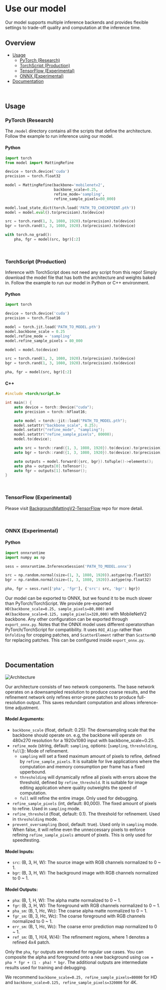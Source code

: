 # Use our model
Our model supports multiple inference backends and provides flexible settings to trade-off quality and computation at the inference time.

## Overview
* [Usage](#usage)
    * [PyTorch (Research)](#pytorch-research)
    * [TorchScript (Production)](#torchscript-production)
    * [TensorFlow (Experimental)](#tensorflow-experimental)
    * [ONNX (Experimental)](#onnx-experimental)
* [Documentation](#documentation)

&nbsp;

## Usage


### PyTorch (Research)

The `/model` directory contains all the scripts that define the architecture. Follow the example to run inference using our model.

#### Python

```python
import torch
from model import MattingRefine

device = torch.device('cuda')
precision = torch.float32

model = MattingRefine(backbone='mobilenetv2',
                      backbone_scale=0.25,
                      refine_mode='sampling',
                      refine_sample_pixels=80_000)

model.load_state_dict(torch.load('PATH_TO_CHECKPOINT.pth'))
model = model.eval().to(precision).to(device)

src = torch.rand(1, 3, 1080, 1920).to(precision).to(device)
bgr = torch.rand(1, 3, 1080, 1920).to(precision).to(device)

with torch.no_grad():
    pha, fgr = model(src, bgr)[:2]
```

&nbsp;

### TorchScript (Production)

Inference with TorchScript does not need any script from this repo! Simply download the model file that has both the architecture and weights baked in. Follow the example to run our model in Python or C++ environment.

#### Python

```python
import torch

device = torch.device('cuda')
precision = torch.float16

model = torch.jit.load('PATH_TO_MODEL.pth')
model.backbone_scale = 0.25
model.refine_mode = 'sampling'
model.refine_sample_pixels = 80_000

model = model.to(device)

src = torch.rand(1, 3, 1080, 1920).to(precision).to(device)
bgr = torch.rand(1, 3, 1080, 1920).to(precision).to(device)

pha, fgr = model(src, bgr)[:2]
```

#### C++

```cpp
#include <torch/script.h>

int main() {
    auto device = torch::Device("cuda");
    auto precision = torch::kFloat16;

    auto model = torch::jit::load("PATH_TO_MODEL.pth");
    model.setattr("backbone_scale", 0.25);
    model.setattr("refine_mode", "sampling");
    model.setattr("refine_sample_pixels", 80000);
    model.to(device);

    auto src = torch::rand({1, 3, 1080, 1920}).to(device).to(precision);
    auto bgr = torch::rand({1, 3, 1080, 1920}).to(device).to(precision);

    auto outputs = model.forward({src, bgr}).toTuple()->elements();
    auto pha = outputs[0].toTensor();
    auto fgr = outputs[1].toTensor();
}
```
&nbsp;

### TensorFlow (Experimental)

Please visit [BackgroundMattingV2-TensorFlow](https://github.com/PeterL1n/BackgroundMattingV2-TensorFlow) repo for more detail.

&nbsp;

### ONNX (Experimental)

#### Python
```python
import onnxruntime
import numpy as np

sess = onnxruntime.InferenceSession('PATH_TO_MODEL.onnx')

src = np.random.normal(size=(1, 3, 1080, 1920)).astype(np.float32)
bgr = np.random.normal(size=(1, 3, 1080, 1920)).astype(np.float32)

pha, fgr = sess.run(['pha', 'fgr'], {'src': src, 'bgr': bgr})
```

Our model can be exported to ONNX, but we found it to be much slower than PyTorch/TorchScript. We provide pre-exported `HD(backbone_scale=0.25, sample_pixels=80,000)` and `4K(backbone_scale=0.125, sample_pixels=320,000)` with MobileNetV2 backbone. Any other configuration can be exported through `export_onnx.py`. Notes that the ONNX model uses different operatorsthan PyTorch/TorchScript for compatibility. It uses `ROI_Align` rather than `Unfolding` for cropping patches, and `ScatterElement` rather than `ScatterND` for replacing patches. This can be configured inside `export_onnx.py`.

&nbsp;

## Documentation

![Architecture](https://github.com/PeterL1n/Matting-PyTorch/blob/master/images/architecture.svg?raw=true)

Our architecture consists of two network components. The base network operates on a downsampled resolution to produce coarse results, and the refinement network only refines error-prone patches to produce full-resolution output. This saves redundant computation and allows inference-time adjustment.

#### Model Arguments:
* `backbone_scale` (float, default: 0.25): The downsampling scale that the backbone should operate on. e.g, the backbone will operate on 480x270 resolution for a 1920x1080 input with backbone_scale=0.25.
* `refine_mode` (string, default: `sampling`, options: [`sampling`, `thresholding`, `full`]): Mode of refinement. 
    * `sampling` will set a fixed maximum amount of pixels to refine, defined by `refine_sample_pixels`. It is suitable for live applications where the computation and memory consumption per frame has a fixed upperbound.
    * `thresholding` will dynamically refine all pixels with errors above the threshold, defined by `refine_threshold`. It is suitable for image editing application where quality outweights the speed of computation.
    * `full` will refine the entire image. Only used for debugging.
* `refine_sample_pixels` (int, default: 80,000). The fixed amount of pixels to refine. Used in `sampling` mode.
* `refine_threshold` (float, default: 0.1). The threshold for refinement. Used in `thresholding` mode.
* `prevent_oversampling` (bool, default: true). Used only in `sampling` mode. When false, it will refine even the unneccessary pixels to enforce refining `refine_sample_pixels` amount of pixels. This is only used for speedtesting.

#### Model Inputs:
* `src`: (B, 3, H, W): The source image with RGB channels normalized to 0 ~ 1.
* `bgr`: (B, 3, H, W): The background image with RGB channels normalized to 0 ~ 1.

#### Model Outputs:
* `pha`: (B, 1, H, W): The alpha matte normalized to 0 ~ 1.
* `fgr`: (B, 3, H, W): The foreground with RGB channels normalized to 0 ~ 1.
* `pha_sm`: (B, 1, Hc, Wc): The coarse alpha matte normalized to 0 ~ 1.
* `fgr_sm`: (B, 3, Hc, Wc): The coarse foreground with RGB channels normalized to 0 ~ 1.
* `err_sm`: (B, 1, Hc, Wc): The coarse error prediction map normalized to 0 ~ 1.
* `ref_sm`: (B, 1, H/4, W/4): The refinement regions, where 1 denotes a refined 4x4 patch.

Only the `pha`, `fgr` outputs are needed for regular use cases. You can composite the alpha and foreground onto a new background using `com = pha * fgr + (1 - pha) * bgr`. The additional outputs are intermediate results used for training and debugging.


We recommend `backbone_scale=0.25, refine_sample_pixels=80000` for HD and `backbone_scale=0.125, refine_sample_pixels=320000` for 4K.
